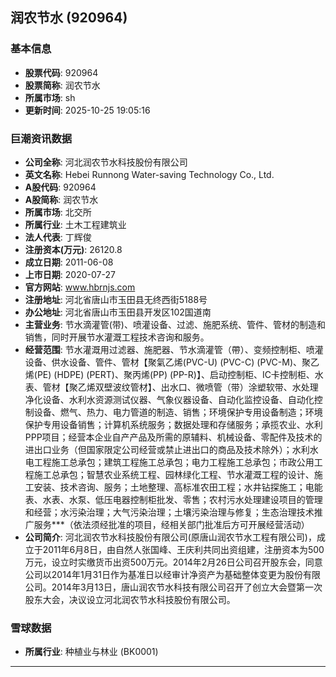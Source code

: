 ## 润农节水 (920964)

### 基本信息

- **股票代码**: 920964
- **股票简称**: 润农节水
- **所属市场**: sh
- **更新时间**: 2025-10-25 19:05:16

### 巨潮资讯数据

- **公司全称**: 河北润农节水科技股份有限公司
- **英文名称**: Hebei Runnong Water-saving Technology Co., Ltd.
- **A股代码**: 920964
- **A股简称**: 润农节水
- **所属市场**: 北交所
- **所属行业**: 土木工程建筑业
- **法人代表**: 丁辉俊
- **注册资本(万元)**: 26120.8
- **成立日期**: 2011-06-08
- **上市日期**: 2020-07-27
- **官方网站**: www.hbrnjs.com
- **注册地址**: 河北省唐山市玉田县无终西街5188号
- **办公地址**: 河北省唐山市玉田县开发区102国道南
- **主营业务**: 节水滴灌管(带)、喷灌设备、过滤、施肥系统、管件、管材的制造和销售，同时开展节水灌溉工程技术咨询和服务。
- **经营范围**: 节水灌溉用过滤器、施肥器、节水滴灌管（帶）、变频控制柜、喷灌设备、供水设备、管件、管材【聚氣乙烯(PVC-U) (PVC-C) (PVC-M)、聚乙烯(PE) (HDPE) (PERT)、聚丙烯(PP) (PP-R)】、启动控制柜、IC卡控制柜、水表、管材【聚乙烯双壁波纹管材】、出水口、微喷管（带）涂塑软带、水处理净化设备、水利水资源测试仪器、气象仪器设备、自动化监控设备、自动化控制设备、燃气、热力、电力管道的制造、销售；环境保护专用设备制造；环境保护专用设备销售；计算机系统服务；数据处理和存储服务；承揽农业、水利PPP项目；经营本企业自产产品及所需的原辅料、机械设备、零配件及技术的进出口业务（但国家限定公司经营或禁止进出口的商品及技术除外）；水利水电工程施工总承包；建筑工程施工总承包；电力工程施工总承包；市政公用工程施工总承包；智慧农业系统工程、园林绿化工程、节水灌溉工程的设计、施工安装、技术咨询、服务；土地整理、高标准农田工程；水井钻探施工；电能表、水表、水泵、低压电器控制柜批发、零售；农村污水处理建设项目的管理和经营；水污染治理；大气污染治理；土壤污染治理与修复；生态治理技术推广服务***（依法须经批准的项目，经相关部门批准后方可开展经营活动）
- **公司简介**: 河北润农节水科技股份有限公司(原唐山润农节水工程有限公司)，成立于2011年6月8日，由自然人张国峰、王庆利共同出资组建，注册资本为500万元，设立时实缴货币出资500万元。2014年2月26日公司召开股东会，同意公司以2014年1月31日作为基准日以经审计净资产为基础整体变更为股份有限公司。2014年3月13日，唐山润农节水科技有限公司召开了创立大会暨第一次股东大会，决议设立河北润农节水科技股份有限公司。

### 雪球数据

- **所属行业**: 种植业与林业 (BK0001)

---